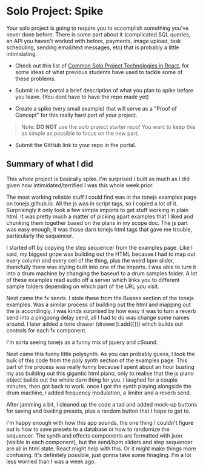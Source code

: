 # Solo Project: Spike

Your solo project is going to require you to accomplish something you've never done before. There is some part about it (complicated SQL queries, an API you haven't worked with before, payments, image upload, task scheduling, sending email/text messages, etc) that is probably a little intimidating.

- Check out this list of [Common Solo Project Technologies in React](https://github.com/PrimeAcademy/prime-solo-common-tech), for some ideas of what previous students have used to tackle some of these problems.

- Submit in the portal a brief description of what you plan to spike before you leave. (You dont have to have the repo made yet)

- Create a spike (very small example) that will serve as a "Proof of Concept" for this really hard part of your project.

> Note: __DO NOT__ use the solo project starter repo! You want to keep this as simple as possible to focus on the new part.

- Submit the GitHub link to your repo in the portal.


## Summary of what I did 

This whole project is basically spike. I'm surprised I built as much as I did given how intimidated/terrified I was this whole week prior. 

The most working reliable stuff I could find was in the tonejs examples page on tonejs.github.io. All the js was in script tags, so I copied a lot of it. Surprisingly it only took a few simple imports to get stuff working in plain html. It was pretty much a matter of picking apart examples that I liked and chunking them together based on the plans in my scope doc. The js part was easy enough, it was those darn tonejs html tags that gave me trouble, particularly the sequencer. 


I started off by copying the step sequencer from the examples page. Like I said, my biggest gripe was building out the HTML because I had to map out every column and every cell of the thing, plus the weird bpm slider, thankfully there was styling built into one of the imports. I was able to turn it into a drum machine by changing the baseurl to a drum samples folder. A lot of these examples read audio off a server which links you to different sample folders depending on which part of the URL you visit. 

Next came the fx sends. I stole these from the Busses section of the tonejs examples. Was a similar process of building out the html and mapping out the js accordingly. I was kinda surprised by how easy it was to turn a reverb send into a pingpong delay send, all I had to do was change some names around. I later added a tone drawer (drawer().add({})) which builds out controls for each fx component. 

I'm sorta seeing tonejs as a funny mix of jquery and cSound. 

Next came this funny little polysynth. As you can probably guess, I took the bulk of this code from the poly synth section of the examples page. This part of the process was really funny because I spent about an hour busting my ass building out this gigantic html piano, only to realise that the js piano object builds out the whole darn thing for you. I laughed for a couple minutes, then got back to work. once I got the synth playing alongside the drum machine, i added frequency modulation, a limiter and a reverb send. 

After jamming a bit, I cleaned up the code a tad and added mock-up buttons for saving and loading presets, plus a random button that I hope to get to. 

I'm happy enough with how this app sounds, the one thing I couldn't figure out is how to save presets to a database or how to randomize the sequencer. The synth and effects components are formatted with json (visible in each component), but the send/bpm sliders and step sequencer are all in html state. React might help with this. Or it might make things more confusing. It's definitely possible, just gonna take some finagling. I'm a lot less worried than I was a week ago. 
